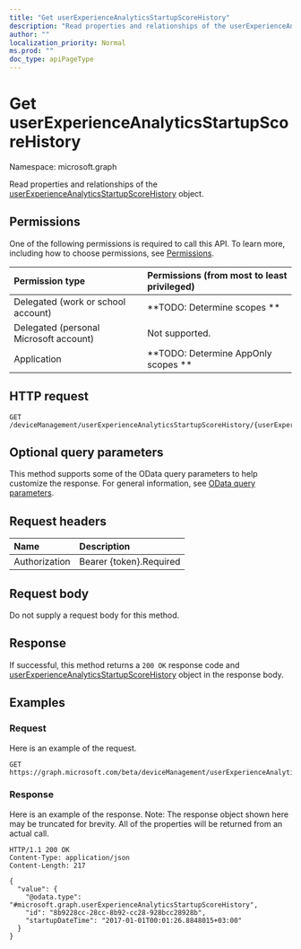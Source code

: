 ```yaml
---
title: "Get userExperienceAnalyticsStartupScoreHistory"
description: "Read properties and relationships of the userExperienceAnalyticsStartupScoreHistory object."
author: ""
localization_priority: Normal
ms.prod: ""
doc_type: apiPageType
---
```


# Get userExperienceAnalyticsStartupScoreHistory

Namespace: microsoft.graph

Read properties and relationships of the [userExperienceAnalyticsStartupScoreHistory](../resources/userexperienceanalyticsstartupscorehistory.md) object.

## Permissions
One of the following permissions is required to call this API. To learn more, including how to choose permissions, see [Permissions](/concepts/permissions-reference.md).

|Permission type|Permissions (from most to least privileged)|
|:---|:---|
|Delegated (work or school account)|**TODO: Determine scopes **|
|Delegated (personal Microsoft account)|Not supported.|
|Application|**TODO: Determine AppOnly scopes **|

## HTTP request
<!-- {
  "blockType": "ignored"
}
-->
``` http
GET /deviceManagement/userExperienceAnalyticsStartupScoreHistory/{userExperienceAnalyticsStartupScoreHistoryId}
```

## Optional query parameters
This method supports some of the OData query parameters to help customize the response. For general information, see [OData query parameters](/graph/query-parameters).

## Request headers
|Name|Description|
|:---|:---|
|Authorization|Bearer {token}.Required|

## Request body
Do not supply a request body for this method.

## Response
If successful, this method returns a `200 OK` response code and [userExperienceAnalyticsStartupScoreHistory](../resources/userexperienceanalyticsstartupscorehistory.md) object in the response body.

## Examples

### Request
Here is an example of the request.
<!-- {
  "blockType": "request",
  "name": "get_userexperienceanalyticsstartupscorehistory"
}
-->
``` http
GET https://graph.microsoft.com/beta/deviceManagement/userExperienceAnalyticsStartupScoreHistory/{userExperienceAnalyticsStartupScoreHistoryId}
```

### Response
Here is an example of the response. Note: The response object shown here may be truncated for brevity. All of the properties will be returned from an actual call.
<!-- {
  "blockType": "response",
  "truncated": true,
  "@odata.type": "microsoft.graph.userExperienceAnalyticsStartupScoreHistory"
}
-->
``` http
HTTP/1.1 200 OK
Content-Type: application/json
Content-Length: 217

{
  "value": {
    "@odata.type": "#microsoft.graph.userExperienceAnalyticsStartupScoreHistory",
    "id": "8b9228cc-28cc-8b92-cc28-928bcc28928b",
    "startupDateTime": "2017-01-01T00:01:26.8848015+03:00"
  }
}
```

